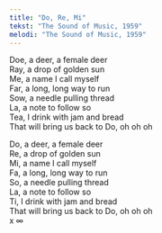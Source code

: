 ```yaml
---
title: "Do, Re, Mi"
tekst: "The Sound of Music, 1959"
melodi: "The Sound of Music, 1959"
---
```

Doe, a deer, a female deer<br>
Ray, a drop of golden sun<br>
Me, a name I call myself<br>
Far, a long, long way to run<br>
Sow, a needle pulling thread<br>
La, a note to follow so<br>
Tea, I drink with jam and bread<br>
That will bring us back to Do, oh oh oh<br>

Do, a deer, a female deer<br>
Re, a drop of golden sun<br>
Mi, a name I call myself<br>
Fa, a long, long way to run<br>
So, a needle pulling thread<br>
La, a note to follow so<br>
Ti, I drink with jam and bread<br>
That will bring us back to Do, oh oh oh<br>
x ∞
